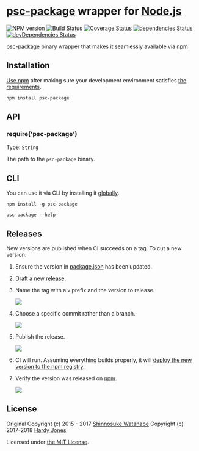 # [psc-package](https://github.com/purescript/psc-package) wrapper for [Node.js](https://nodejs.org/)

[![NPM version](http://img.shields.io/npm/v/psc-package.svg)](https://www.npmjs.com/package/psc-package)
[![Build Status](http://img.shields.io/travis/joneshf/node-psc-package-bin.svg)](http://travis-ci.org/joneshf/node-psc-package-bin)
[![Coverage Status](https://img.shields.io/coveralls/joneshf/node-psc-package-bin.svg)](https://coveralls.io/github/joneshf/node-psc-package-bin?branch=master)
[![dependencies Status](https://david-dm.org/joneshf/node-psc-package-bin/status.svg)](https://david-dm.org/joneshf/node-psc-package-bin)
[![devDependencies Status](https://david-dm.org/joneshf/node-psc-package-bin/dev-status.svg)](https://david-dm.org/joneshf/node-psc-package-bin?type=dev)

[psc-package](https://github.com/purescript/psc-package) binary wrapper that makes it seamlessly available via [npm](https://www.npmjs.com/)

## Installation

[Use npm](https://docs.npmjs.com/cli/install) after making sure your development environment satisfies [the requirements](https://github.com/purescript/purescript/blob/ab5f139336c7343009e88c13b29c9cdf566b1713/INSTALL.md#the-curses-library).

```
npm install psc-package
```

## API

### require('psc-package')

Type: `String`

The path to the `psc-package` binary.

## CLI

You can use it via CLI by installing it [globally](https://docs.npmjs.com/files/folders#global-installation).

```
npm install -g psc-package

psc-package --help
```

## Releases

New versions are published when CI succeeds on a tag.
To cut a new version:

1. Ensure the version in [package.json](./package.json) has been updated.
1. Draft a [new release](https://github.com/joneshf/node-psc-package-bin/releases/new).
1. Name the tag with a `v` prefix and the version to release.

    <img src="https://user-images.githubusercontent.com/1356417/38399010-87bb9364-38fc-11e8-8c9b-d793b7bc43c9.png" />
1. Choose a specific commit rather than a branch.

    <img src="https://user-images.githubusercontent.com/1356417/38398813-29fe09a6-38fb-11e8-8531-df121f6d221c.png" />
1. Publish the release.

    <img src="https://user-images.githubusercontent.com/1356417/38398905-df501f1a-38fb-11e8-9fbf-ff41f016ebe9.png" />
1. CI will run. Assuming everything builds properly, it will [deploy the new version to the npm registry](https://travis-ci.org/joneshf/node-psc-package-bin/builds/362894900#L1255-L1306).
1. Verify the version was released on [npm](https://www.npmjs.com/package/psc-package).

    <img src="https://user-images.githubusercontent.com/1356417/38398958-2c4c423a-38fc-11e8-9675-f12ccdcdc860.png" />

## License

Original Copyright (c) 2015 - 2017 [Shinnosuke Watanabe](https://github.com/shinnn)
Copyright (c) 2017-2018 [Hardy Jones](https://github.com/joneshf)

Licensed under [the MIT License](./LICENSE).
